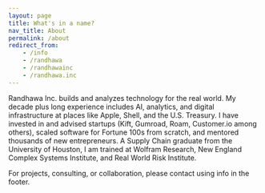 ```yaml
---
layout: page
title: What's in a name?
nav_title: About
permalink: /about
redirect_from:
    - /info
    - /randhawa
    - /randhawainc
    - /randhawa.inc
---
```


Randhawa Inc. builds and analyzes technology for the real world. My decade plus long experience includes AI, analytics, and digital infrastructure at places like Apple, Shell, and the U.S. Treasury. I have invested in and advised startups (Kift, Gumroad, Roam, Customer.io among others), scaled software for Fortune 100s from scratch, and mentored thousands of new entrepreneurs. A Supply Chain graduate from the University of Houston, I am trained at Wolfram Research, New England Complex Systems Institute, and Real World Risk Institute.

For projects, consulting, or collaboration, please contact using info in the footer.